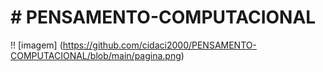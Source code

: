# # PENSAMENTO-COMPUTACIONAL
!! [imagem] (https://github.com/cidaci2000/PENSAMENTO-COMPUTACIONAL/blob/main/pagina.png)
